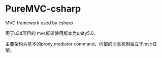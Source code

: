 # PureMVC-csharp
MVC framework used by csharp

用于u3d项目的 mvc框架使用版本为unity5.0。

主要架构为基本的proxy mediator command，内部的消息机制独立于mvc框架。
